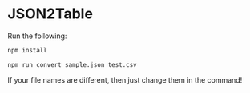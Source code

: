 # JSON2Table
Run the following:
```bash
npm install

npm run convert sample.json test.csv
```

If your file names are different, then just change them in the command!